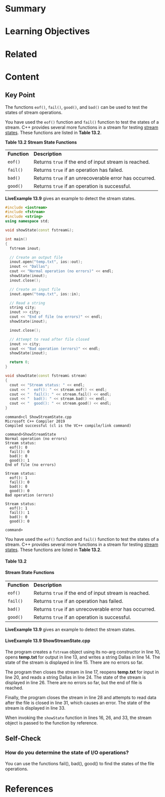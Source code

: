 # Summary

# Learning Objectives

# Related

# Content

## Key Point

The functions `eof()`, `fail()`, `good()`, and `bad()` can be used to test the states of stream operations.

You have used the `eof()` function and `fail()` function to test the states of a stream. C++ provides several more functions in a stream for testing [stream states](https://revel-ise.pearson.com/courses/66e7050d84448f59a62c6945/pages/urn:pearson:entity:80e37186-a07e-4bb5-9e53-860ba515907d?source=dashboard#). These functions are listed in **Table 13.2**.

**Table 13.2**  **Stream State Functions**

|   |   |
|---|---|
|**Function**|**Description**|
|`eof()`|Returns `true` if the end of input stream is reached.|
|`fail()`|Returns `true`﻿ if an operation has failed.|
|`bad()`|Returns `true`﻿ if an unrecoverable error has occurred.|
|`good()`|Returns `true`﻿ if an operation is successful.|

**LiveExample 13.9** gives an example to detect the stream states.
```C++
#include <iostream>
#include <fstream>
#include <string>
using namespace std;

void showState(const fstream&);

int main()
{
  fstream inout;

  // Create an output file
  inout.open("temp.txt", ios::out);
  inout << "Dallas";
  cout << "Normal operation (no errors)" << endl;
  showState(inout);
  inout.close();

  // Create an input file
  inout.open("temp.txt", ios::in);

  // Read a string
  string city;
  inout >> city;
  cout << "End of file (no errors)" << endl;
  showState(inout);

  inout.close();

  // Attempt to read after file closed
  inout >> city;
  cout << "Bad operation (errors)" << endl;
  showState(inout);

  return 0;
}

void showState(const fstream& stream)
{
  cout << "Stream status: " << endl;
  cout << "  eof(): " << stream.eof() << endl;
  cout << "  fail(): " << stream.fail() << endl;
  cout << "  bad(): " << stream.bad() << endl;
  cout << "  good(): " << stream.good() << endl;
}
```

```
command>cl ShowStreamState.cpp
Microsoft C++ Compiler 2019 
Compiled successful (cl is the VC++ compile/link command)

command>ShowStreamState 
Normal operation (no errors)
Stream status:
  eof(): 0
  fail(): 0
  bad(): 0
  good(): 1
End of file (no errors)

Stream status:
  eof(): 1
  fail(): 0
  bad(): 0
  good(): 0
Bad operation (errors)

Stream status:
  eof(): 1
  fail(): 1
  bad(): 0
  good(): 0

command>
```

You have used the `eof()` function and `fail()` function to test the states of a stream. C++ provides several more functions in a stream for testing [stream states](https://revel-ise.pearson.com/courses/66e7050d84448f59a62c6945/pages/urn:pearson:entity:80e37186-a07e-4bb5-9e53-860ba515907d?source=dashboard#). These functions are listed in **Table 13.2**.

#### **Table 13.2**

#### **Stream State Functions**

|   |   |
|---|---|
|**Function**|**Description**|
|`eof()`|Returns `true` if the end of input stream is reached.|
|`fail()`|Returns `true`﻿ if an operation has failed.|
|`bad()`|Returns `true`﻿ if an unrecoverable error has occurred.|
|`good()`|Returns `true`﻿ if an operation is successful.|

**LiveExample 13.9** gives an example to detect the stream states.

#### **LiveExample 13.9 ShowStreamState.cpp**

The program creates a `fstream` object using its no-arg constructor in line 10, opens **temp.txt** for output in line 13, and writes a string Dallas in line 14. The state of the stream is displayed in line 15. There are no errors so far.

The program then closes the stream in line 17, reopens **temp.txt** for input in line 20, and reads a string Dallas in line 24. The state of the stream is displayed in line 26. There are no errors so far, but the end of file is reached.

Finally, the program closes the stream in line 28 and attempts to read data after the file is closed in line 31, which causes an error. The state of the stream is displayed in line 33.

When invoking the `showState` function in lines 16, 26, and 33, the stream object is passed to the function by reference.

## Self-Check

### How do you determine the state of I/O operations?

You can use the functions fail(), bad(), good() to find the states of the file operations.

# References
